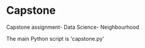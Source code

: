# Capstone
Capstone assignment- Data Science- Neighbourhood

The main Python script is 'capstone.py'
